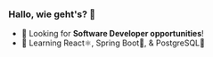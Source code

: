 ### Hallo, wie geht's? 👋
- 👀 Looking for <b>Software Developer opportunities</b>!
- 📖 Learning React⚛️, Spring Boot🍃, & PostgreSQL🐘

<!--
**AaronElam/AaronElam** is a ✨ _special_ ✨ repository because its `README.md` (this file) appears on your GitHub profile.

Here are some ideas to get you started:

- 🔭 I’m currently working on ...
- 🌱 I’m currently learning ...
- 👯 I’m looking to collaborate on ...
- 🤔 I’m looking for help with ...
- 💬 Ask me about ...
- 📫 How to reach me: ...
- 😄 Pronouns: ...
- ⚡ Fun fact: ...
-->
